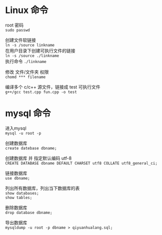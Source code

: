 # Linux 命令
root 密码   
`sudo passwd`   

创建文件软链接   
`ln -s /source linkname`   
在用户目录下创建可执行文件的链接   
`ln -s /source ./linkname`   
执行命令 `./linkname`   

修改 文件/文件夹 权限   
`chomd *** filename`   

编译多个 c/c++ 源文件，链接成 test 可执行文件   
`g++/gcc test.cpp fun.cpp -o test`

# mysql 命令
进入mysql   
`mysql -u root -p`   

创建数据库   
`create datebase dbname;`   

创建数据库 并 指定默认编码 utf-8   
`CREATE DATABASE dbname DEFAULT CHARSET utf8 COLLATE utf8_general_ci;`   

链接数据库   
`use dbname;`

列出所有数据库，列出当下数据库的表   
`show databases;`   
`show tables;`   

删除数据库   
`drop database dbname;`   

导出数据库   
`mysqldump -u root -p dbname > qiyuanhualang.sql;`    
